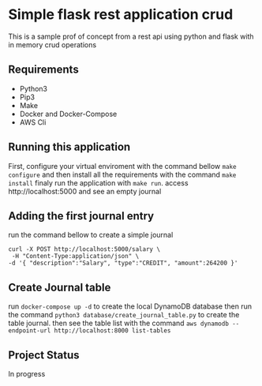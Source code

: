 # Simple flask rest application crud
This is a sample prof of concept from a rest api using python and flask with in memory crud operations

## Requirements

* Python3
* Pip3
* Make
* Docker and Docker-Compose
* AWS Cli

## Running this application
First, configure your virtual enviroment with the command bellow
`make configure`
and then install all the requirements with the command `make install`
finaly run the application with `make run`.
access http://localhost:5000 and see an empty journal
## Adding the first journal entry
run the command bellow to create a simple journal
```
curl -X POST http://localhost:5000/salary \
 -H "Content-Type:application/json" \
-d '{ "description":"Salary", "type":"CREDIT", "amount":264200 }'
```
## Create Journal table
run `docker-compose up -d` to create the local DynamoDB database
then run the command `python3 database/create_journal_table.py` to create the table journal.
then see the table list with the command `aws dynamodb --endpoint-url http://localhost:8000 list-tables`

## Project Status

In progress